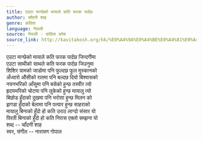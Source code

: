 ```yaml
---
title: एउटा मान्छेको मायाले कति फरक पार्दछ
author: चाँदनी शाह
genre: कविता
language: नेपाली
source: नेपाली - कविता कोश
source_link: http://kavitakosh.org/kk/%E0%A4%9A%E0%A4%BE%E0%A4%81%E0%A4%A6%E0%A4%A8%E0%A5%80_%E0%A4%B6%E0%A4%BE%E0%A4%B9
---
```


एउटा मान्छेको मायाले कति फरक पार्दछ जिन्दगीमा  
एउटा साथीको साथले कति फरक पार्दछ जिउनुमा  
शिशिर यामको जाडोमा पनि फुल्दछ फूल मुस्कानको  
अँध्यारो औंसीको रातमा पनि बल्दछ दियो बिश्वासको  
नयनभरिको आँसुमा पनि बसेको हुन्छ तस्वीर त्यो  
हृदयभरिको चोटमा पनि लुकेको हुन्छ मायालु त्यो  
बिछोड हुँदाको दुखमा पनि भरोसा हुन्छ मिलन को  
झगडा हुँदाको बेलामा पनि पत्यार हुन्छ साहराको  
मायालु बिनाको हुँदो हो कति उराठ लाग्दो संसार यो  
पिरती बिनाको हुँदो हो कति निरास एक्लो सम्झना यो  
शब्द -- चाँदनी शाह  
स्वर, संगीत -- नारायण गोपाल

